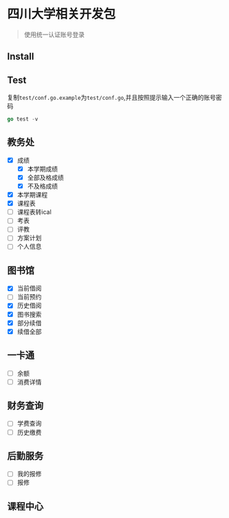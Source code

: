# 四川大学相关开发包

> 使用统一认证账号登录

## Install

## Test

复制`test/conf.go.example`为`test/conf.go`,并且按照提示输入一个正确的账号密码
```go
go test -v
```

## 教务处
- [x] 成绩
    - [x] 本学期成绩
    - [x] 全部及格成绩
    - [x] 不及格成绩
- [x] 本学期课程
- [x] 课程表
- [ ] 课程表转ical
- [ ] 考表
- [ ] 评教
- [ ] 方案计划
- [ ] 个人信息 

## 图书馆

- [x] 当前借阅
- [ ] 当前预约
- [x] 历史借阅
- [x] 图书搜索
- [x] 部分续借
- [x] 续借全部

## 一卡通

- [ ] 余额
- [ ] 消费详情

## 财务查询

- [ ] 学费查询
- [ ] 历史缴费

## 后勤服务

- [ ] 我的报修
- [ ] 报修

## 课程中心

